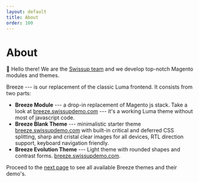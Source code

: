 ```yaml
---
layout: default
title: About
order: 100
---
```


# About

👋 Hello there! We are the [Swissup team](https://github.com/swissup) and we develop
top-notch Magento modules and themes.

Breeze --- is our replacement of the classic Luma frontend. It consists from
two parts:

 -  **Breeze Module** --- a drop-in replacement of Magento js stack. Take a look at
    [breeze.swissupdemo.com](https://breeze.swissupdemo.com/) --- it's a
    working Luma theme without most of javascript code.
 -  **Breeze Blank Theme** --- minimalistic starter theme [breeze.swissupdemo.com](https://breeze.swissupdemo.com/breeze_blank)  with built-in
    critical and deferred CSS splitting, sharp and cristal clear images for all devices, RTL direction support, keyboard navigation friendly.
 -  **Breeze Evolution Theme** --- Light theme with rounded shapes and contrast forms.  [breeze.swissupdemo.com](https://breeze.swissupdemo.com/breeze_blank).

Proceed to the [next page](/screenshots) to see all available Breeze themes
and their demo's.
